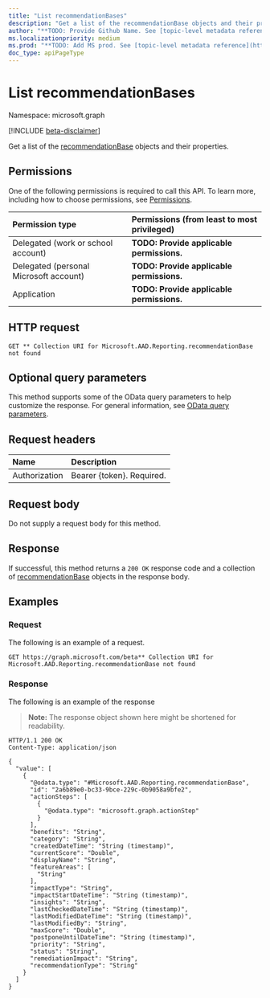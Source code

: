 ```yaml
---
title: "List recommendationBases"
description: "Get a list of the recommendationBase objects and their properties."
author: "**TODO: Provide Github Name. See [topic-level metadata reference](https://aka.ms/msgo?pagePath=Document-APIs/Guidelines/Metadata)**"
ms.localizationpriority: medium
ms.prod: "**TODO: Add MS prod. See [topic-level metadata reference](https://aka.ms/msgo?pagePath=Document-APIs/Guidelines/Metadata)**"
doc_type: apiPageType
---
```


# List recommendationBases
Namespace: microsoft.graph

[!INCLUDE [beta-disclaimer](../../includes/beta-disclaimer.md)]

Get a list of the [recommendationBase](../resources/recommendationbase.md) objects and their properties.

## Permissions
One of the following permissions is required to call this API. To learn more, including how to choose permissions, see [Permissions](/graph/permissions-reference).

|Permission type|Permissions (from least to most privileged)|
|:---|:---|
|Delegated (work or school account)|**TODO: Provide applicable permissions.**|
|Delegated (personal Microsoft account)|**TODO: Provide applicable permissions.**|
|Application|**TODO: Provide applicable permissions.**|

## HTTP request

<!-- {
  "blockType": "ignored"
}
-->
``` http
GET ** Collection URI for Microsoft.AAD.Reporting.recommendationBase not found
```

## Optional query parameters
This method supports some of the OData query parameters to help customize the response. For general information, see [OData query parameters](/graph/query-parameters).

## Request headers
|Name|Description|
|:---|:---|
|Authorization|Bearer {token}. Required.|

## Request body
Do not supply a request body for this method.

## Response

If successful, this method returns a `200 OK` response code and a collection of [recommendationBase](../resources/recommendationbase.md) objects in the response body.

## Examples

### Request
The following is an example of a request.
<!-- {
  "blockType": "request",
  "name": "list_recommendationbase"
}
-->
``` http
GET https://graph.microsoft.com/beta** Collection URI for Microsoft.AAD.Reporting.recommendationBase not found
```


### Response
The following is an example of the response
>**Note:** The response object shown here might be shortened for readability.
<!-- {
  "blockType": "response",
  "truncated": true,
  "@odata.type": "Collection(Microsoft.AAD.Reporting.recommendationBase)"
}
-->
``` http
HTTP/1.1 200 OK
Content-Type: application/json

{
  "value": [
    {
      "@odata.type": "#Microsoft.AAD.Reporting.recommendationBase",
      "id": "2a6b89e0-bc33-9bce-229c-0b9058a9bfe2",
      "actionSteps": [
        {
          "@odata.type": "microsoft.graph.actionStep"
        }
      ],
      "benefits": "String",
      "category": "String",
      "createdDateTime": "String (timestamp)",
      "currentScore": "Double",
      "displayName": "String",
      "featureAreas": [
        "String"
      ],
      "impactType": "String",
      "impactStartDateTime": "String (timestamp)",
      "insights": "String",
      "lastCheckedDateTime": "String (timestamp)",
      "lastModifiedDateTime": "String (timestamp)",
      "lastModifiedBy": "String",
      "maxScore": "Double",
      "postponeUntilDateTime": "String (timestamp)",
      "priority": "String",
      "status": "String",
      "remediationImpact": "String",
      "recommendationType": "String"
    }
  ]
}
```

